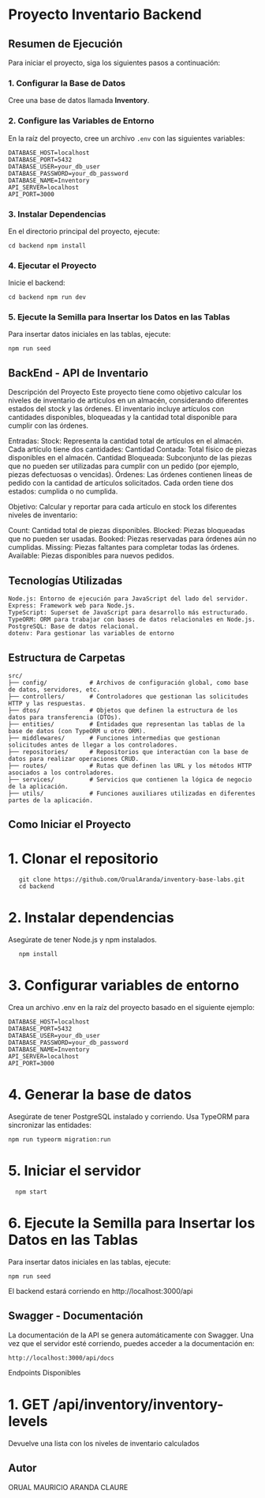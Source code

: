 # Proyecto Inventario Backend

## Resumen de Ejecución

Para iniciar el proyecto, siga los siguientes pasos a continuación:

### 1. Configurar la Base de Datos
Cree una base de datos llamada **Inventory**.

### 2. Configure las Variables de Entorno
En la raíz del proyecto, cree un archivo `.env` con las siguientes variables:

```
DATABASE_HOST=localhost
DATABASE_PORT=5432
DATABASE_USER=your_db_user
DATABASE_PASSWORD=your_db_password
DATABASE_NAME=Inventory
API_SERVER=localhost
API_PORT=3000
```

### 3. Instalar Dependencias
En el directorio principal del proyecto, ejecute:

`cd backend
npm install`

### 4. Ejecutar el Proyecto
Inicie el backend:

`cd backend
npm run dev`

### 5. Ejecute la Semilla para Insertar los Datos en las Tablas
Para insertar datos iniciales en las tablas, ejecute:

`npm run seed`

## BackEnd - API de Inventario
Descripción del Proyecto
Este proyecto tiene como objetivo calcular los niveles de inventario de artículos en un almacén, considerando diferentes estados del stock y las órdenes. El inventario incluye artículos con cantidades disponibles, bloqueadas y la cantidad total disponible para cumplir con las órdenes.

Entradas:
Stock: Representa la cantidad total de artículos en el almacén. Cada artículo tiene dos cantidades:
Cantidad Contada: Total físico de piezas disponibles en el almacén.
Cantidad Bloqueada: Subconjunto de las piezas que no pueden ser utilizadas para cumplir con un pedido (por ejemplo, piezas defectuosas o vencidas).
Órdenes: Las órdenes contienen líneas de pedido con la cantidad de artículos solicitados. Cada orden tiene dos estados: cumplida o no cumplida.

Objetivo:
Calcular y reportar para cada artículo en stock los diferentes niveles de inventario:

Count: Cantidad total de piezas disponibles.
Blocked: Piezas bloqueadas que no pueden ser usadas.
Booked: Piezas reservadas para órdenes aún no cumplidas.
Missing: Piezas faltantes para completar todas las órdenes.
Available: Piezas disponibles para nuevos pedidos.

## Tecnologías Utilizadas
```
Node.js: Entorno de ejecución para JavaScript del lado del servidor.
Express: Framework web para Node.js.
TypeScript: Superset de JavaScript para desarrollo más estructurado.
TypeORM: ORM para trabajar con bases de datos relacionales en Node.js.
PostgreSQL: Base de datos relacional.
dotenv: Para gestionar las variables de entorno
```

## Estructura de Carpetas
```
src/
├── config/            # Archivos de configuración global, como base de datos, servidores, etc.
├── controllers/       # Controladores que gestionan las solicitudes HTTP y las respuestas.
├── dtos/              # Objetos que definen la estructura de los datos para transferencia (DTOs).
├── entities/          # Entidades que representan las tablas de la base de datos (con TypeORM u otro ORM).
├── middlewares/       # Funciones intermedias que gestionan solicitudes antes de llegar a los controladores.
├── repositories/      # Repositorios que interactúan con la base de datos para realizar operaciones CRUD.
├── routes/            # Rutas que definen las URL y los métodos HTTP asociados a los controladores.
├── services/          # Servicios que contienen la lógica de negocio de la aplicación.
├── utils/             # Funciones auxiliares utilizadas en diferentes partes de la aplicación.
```

## Como Iniciar el Proyecto
# 1. Clonar el repositorio
```
   git clone https://github.com/OrualAranda/inventory-base-labs.git
   cd backend
```
# 2. Instalar dependencias
Asegúrate de tener Node.js y npm instalados.
```
   npm install
```
# 3. Configurar variables de entorno
Crea un archivo .env en la raíz del proyecto basado en el siguiente ejemplo:
```
DATABASE_HOST=localhost
DATABASE_PORT=5432
DATABASE_USER=your_db_user
DATABASE_PASSWORD=your_db_password
DATABASE_NAME=Inventory
API_SERVER=localhost
API_PORT=3000
```

# 4. Generar la base de datos
Asegúrate de tener PostgreSQL instalado y corriendo. Usa TypeORM para sincronizar las entidades:
```
npm run typeorm migration:run
```
# 5. Iniciar el servidor
```
  npm start
```
# 6. Ejecute la Semilla para Insertar los Datos en las Tablas
Para insertar datos iniciales en las tablas, ejecute:
```
npm run seed
```
El backend estará corriendo en http://localhost:3000/api

## Swagger - Documentación
La documentación de la API se genera automáticamente con Swagger. Una vez que el servidor esté corriendo, puedes acceder a la documentación en:
 ```
 http://localhost:3000/api/docs
```
Endpoints Disponibles
# 1. GET /api/inventory/inventory-levels
   Devuelve una lista con los niveles de inventario calculados

## Autor
ORUAL MAURICIO ARANDA CLAURE
